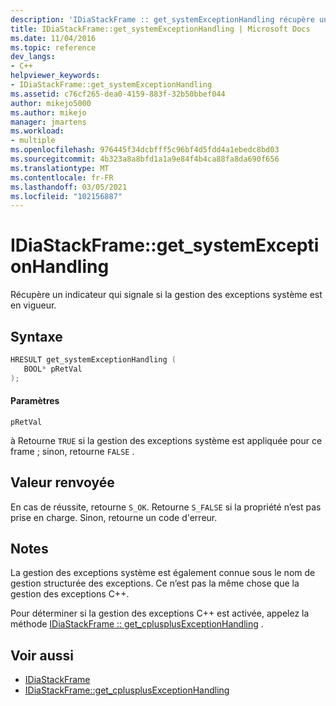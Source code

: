 ```yaml
---
description: 'IDiaStackFrame :: get_systemExceptionHandling récupère un indicateur qui indique si la gestion des exceptions système est en vigueur.'
title: IDiaStackFrame::get_systemExceptionHandling | Microsoft Docs
ms.date: 11/04/2016
ms.topic: reference
dev_langs:
- C++
helpviewer_keywords:
- IDiaStackFrame::get_systemExceptionHandling
ms.assetid: c76cf265-dea0-4159-883f-32b50bbef044
author: mikejo5000
ms.author: mikejo
manager: jmartens
ms.workload:
- multiple
ms.openlocfilehash: 976445f34dcbfff5c96bf4d5fdd4a1ebedc8bd03
ms.sourcegitcommit: 4b323a8a8bfd1a1a9e84f4b4ca88fa8da690f656
ms.translationtype: MT
ms.contentlocale: fr-FR
ms.lasthandoff: 03/05/2021
ms.locfileid: "102156887"
---
```

# <a name="idiastackframeget_systemexceptionhandling"></a>IDiaStackFrame::get_systemExceptionHandling
Récupère un indicateur qui signale si la gestion des exceptions système est en vigueur.

## <a name="syntax"></a>Syntaxe

```C++
HRESULT get_systemExceptionHandling ( 
   BOOL* pRetVal
);
```

#### <a name="parameters"></a>Paramètres
 `pRetVal`

à Retourne `TRUE` si la gestion des exceptions système est appliquée pour ce frame ; sinon, retourne `FALSE` .

## <a name="return-value"></a>Valeur renvoyée
 En cas de réussite, retourne `S_OK`. Retourne `S_FALSE` si la propriété n’est pas prise en charge. Sinon, retourne un code d'erreur.

## <a name="remarks"></a>Notes
 La gestion des exceptions système est également connue sous le nom de gestion structurée des exceptions. Ce n’est pas la même chose que la gestion des exceptions C++.

 Pour déterminer si la gestion des exceptions C++ est activée, appelez la méthode [IDiaStackFrame :: get_cplusplusExceptionHandling](../../debugger/debug-interface-access/idiastackframe-get-cplusplusexceptionhandling.md) .

## <a name="see-also"></a>Voir aussi
- [IDiaStackFrame](../../debugger/debug-interface-access/idiastackframe.md)
- [IDiaStackFrame::get_cplusplusExceptionHandling](../../debugger/debug-interface-access/idiastackframe-get-cplusplusexceptionhandling.md)

